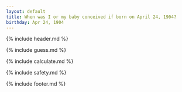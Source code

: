 ```yaml
---
layout: default
title: When was I or my baby conceived if born on April 24, 1904?
birthday: Apr 24, 1904
---
```


{% include header.md %}

{% include guess.md %}

{% include calculate.md %}

{% include safety.md %}

{% include footer.md %}



